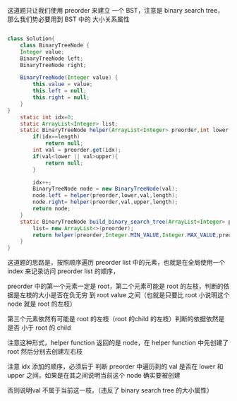 这道题只让我们使用 preorder 来建立 一个 BST，注意是 binary search tree，那么我们势必要用到 BST 中的 大小关系属性

```java

class Solution{ 
    class BinaryTreeNode {
    Integer value;
    BinaryTreeNode left;
    BinaryTreeNode right;

    BinaryTreeNode(Integer value) {
        this.value = value;
        this.left = null;
        this.right = null;
    }
}
    static int idx=0;
    static ArrayList<Integer> list;
    static BinaryTreeNode helper(ArrayList<Integer> preorder,int lower,int upper,int length){
        if(idx==length)
            return null;
        int val = preorder.get(idx);
        if(val<lower || val>upper){
            return null;
        }

        idx++;
        BinaryTreeNode node = new BinaryTreeNode(val);
        node.left = helper(preorder,lower,val,length);
        node.right= helper(preorder,val,upper,length);
        return node;
    }
    static BinaryTreeNode build_binary_search_tree(ArrayList<Integer> preorder) {
        list= new ArrayList<>(preorder);
        return helper(preorder,Integer.MIN_VALUE,Integer.MAX_VALUE,preorder.size());
    }
}
```

这道题的思路是，按照顺序遍历 preorder list 中的元素，也就是在全局使用一个 index 来记录访问 preorder list 的顺序，

preorder 中的第一个元素一定是 root，第二个元素可能是 root 的左枝，判断的依据是左枝的大小是否在负无穷 到 root value 之间（也就是只要比 root 小说明这个 node 就是 root 的左枝）

第三个元素依然有可能是 root 的左枝（root 的child 的左枝）判断的依据依然是是否 小于 root 的 child

注意这种形式，helper function 返回的是 node，在 helper function 中先创建了 root 然后分别去创建左右枝

注意 idx 添加的顺序，必须后于 判断 preorder 中遍历到的 val 是否在 lower 和 upper 之间，如果是在其之间说明当前这个 node 确实要被创建

否则说明val 不属于当前这一枝，（违反了 binary search tree 的大小属性）